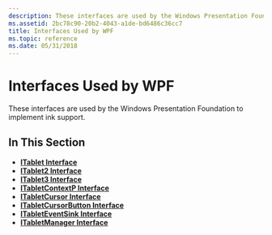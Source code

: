 ```yaml
---
description: These interfaces are used by the Windows Presentation Foundation to implement ink support.
ms.assetid: 2bc78c90-20b2-4043-a1de-bd6486c36cc7
title: Interfaces Used by WPF
ms.topic: reference
ms.date: 05/31/2018
---
```


# Interfaces Used by WPF

These interfaces are used by the Windows Presentation Foundation to implement ink support.

## In This Section

-   [**ITablet Interface**](itablet.md)
-   [**ITablet2 Interface**](itablet2.md)
-   [**ITablet3 Interface**](itablet3.md)
-   [**ITabletContextP Interface**](itabletcontextp.md)
-   [**ITabletCursor Interface**](itabletcursor.md)
-   [**ITabletCursorButton Interface**](itabletcursorbutton.md)
-   [**ITabletEventSink Interface**](itableteventsink.md)
-   [**ITabletManager Interface**](itabletmanager.md)

 

 



